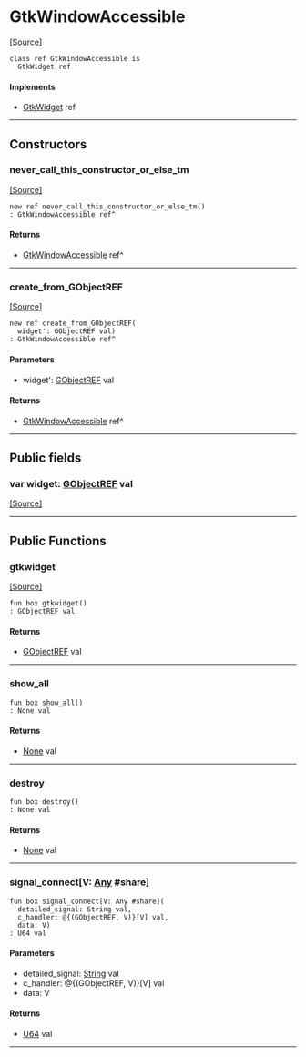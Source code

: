 # GtkWindowAccessible
<span class="source-link">[[Source]](src/gtk3/GtkWindowAccessible.md#L6)</span>
```pony
class ref GtkWindowAccessible is
  GtkWidget ref
```

#### Implements

* [GtkWidget](gtk3-GtkWidget.md) ref

---

## Constructors

### never_call_this_constructor_or_else_tm
<span class="source-link">[[Source]](src/gtk3/GtkWindowAccessible.md#L10)</span>


```pony
new ref never_call_this_constructor_or_else_tm()
: GtkWindowAccessible ref^
```

#### Returns

* [GtkWindowAccessible](gtk3-GtkWindowAccessible.md) ref^

---

### create_from_GObjectREF
<span class="source-link">[[Source]](src/gtk3/GtkWindowAccessible.md#L13)</span>


```pony
new ref create_from_GObjectREF(
  widget': GObjectREF val)
: GtkWindowAccessible ref^
```
#### Parameters

*   widget': [GObjectREF](gtk3-..-gobject-GObjectREF.md) val

#### Returns

* [GtkWindowAccessible](gtk3-GtkWindowAccessible.md) ref^

---

## Public fields

### var widget: [GObjectREF](gtk3-..-gobject-GObjectREF.md) val
<span class="source-link">[[Source]](src/gtk3/GtkWindowAccessible.md#L7)</span>



---

## Public Functions

### gtkwidget
<span class="source-link">[[Source]](src/gtk3/GtkWindowAccessible.md#L9)</span>


```pony
fun box gtkwidget()
: GObjectREF val
```

#### Returns

* [GObjectREF](gtk3-..-gobject-GObjectREF.md) val

---

### show_all



```pony
fun box show_all()
: None val
```

#### Returns

* [None](builtin-None.md) val

---

### destroy



```pony
fun box destroy()
: None val
```

#### Returns

* [None](builtin-None.md) val

---

### signal_connect\[V: [Any](builtin-Any.md) #share\]



```pony
fun box signal_connect[V: Any #share](
  detailed_signal: String val,
  c_handler: @{(GObjectREF, V)}[V] val,
  data: V)
: U64 val
```
#### Parameters

*   detailed_signal: [String](builtin-String.md) val
*   c_handler: @{(GObjectREF, V)}[V] val
*   data: V

#### Returns

* [U64](builtin-U64.md) val

---

